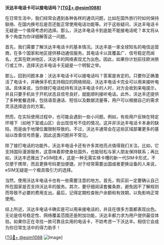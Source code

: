 **沃达丰电话卡可以接电话吗？[[TG💪+ @esim1088](https://t.me/s/esim1088)]**

在日常生活中，我们经常会遇到各种各样的通讯问题，比如在国外旅行时如何保持联络、在国内换号后是否还能正常使用电话功能等。对于这些疑问，沃达丰电话卡无疑是一个值得考虑的选择。那么，沃达丰电话卡到底能不能接电话呢？本文将从多个角度为你详细解答这一问题。

首先，我们需要了解沃达丰电话卡的基本情况。沃达丰是一家全球知名的电信运营商，在多个国家和地区提供移动通信服务。其电话卡以其覆盖广、信号稳定而闻名，尤其在欧洲地区，沃达丰的网络表现尤为出色。因此，如果你计划前往欧洲旅行或工作，选择沃达丰电话卡无疑是一个明智之举。

那么，回到问题本身：沃达丰电话卡可以接电话吗？答案是肯定的。只要你正确激活了电话卡，并确保手机支持相应的网络频段，沃达丰电话卡完全可以用来接听电话。具体来说，当你拨打电话给持有沃达丰电话卡的人时，对方会收到来电提示，并且只要手机处于开机状态且信号良好，就能顺利接听电话。此外，沃达丰还提供了多种套餐选择，包括语音通话、短信以及数据流量等，用户可以根据自己的需求灵活选择适合的方案。

然而，在实际使用过程中，也可能会遇到一些小问题。例如，有些用户反映在特定环境下（如地下室或山区）会出现信号不佳的情况。这并非沃达丰电话卡本身的缺陷，而是由于地理位置限制导致的。不过，沃达丰通常会在这些区域部署更多的基站以改善信号质量，因此这类问题并不常见。

除了接打电话的功能外，沃达丰电话卡还有许多其他亮点值得我们关注。比如，它支持国际漫游服务，这意味着即使身处国外，也能轻松与家人朋友保持联系；再比如，沃达丰还推出了eSIM技术，这是一种无需实体卡槽的新一代SIM卡形式，不仅便于携带，而且更换号码更加便捷。对于经常需要出国或者更换设备的人来说，eSIM无疑是一个极具吸引力的选择。

当然，使用沃达丰电话卡也有一些需要注意的地方。首先，购买前一定要确认自己所在国家是否支持沃达丰的服务。其次，要仔细阅读套餐条款，避免因不了解规则而导致不必要的费用支出。最后，记得定期检查账户余额和有效期，以免影响正常使用。

综上所述，沃达丰电话卡确实是可以用来接电话的，并且在很多方面都表现出色。无论是信号稳定性、网络覆盖范围还是附加功能，沃达丰都力求为用户提供最佳体验。如果你正在寻找一款可靠且实用的电话卡，不妨考虑一下沃达丰。相信它会成为你日常生活中的得力助手！

[[TG💪+ @esim1088](https://t.me/s/esim1088) ![Image](https://i.postimg.cc/4NQfJmqS/Snipaste-2025-05-13-00-14-12.png)]